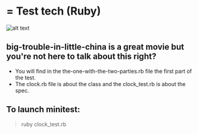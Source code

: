 # = Test tech (Ruby)

![alt text](https://res.cloudinary.com/dgtxqlmt9/image/upload/v1639772283/Capture_d_e%CC%81cran_2021-12-17_a%CC%80_21.17.54_dxx5ap.png)
## big-trouble-in-little-china is a great movie but you're not here to talk about this right?

+ You will find in the the-one-with-the-two-parties.rb file the first part of the test.
+ The clock.rb file is about the class and the clock_test.rb is about the spec. 

## To launch minitest: 
> ruby clock_test.rb 
